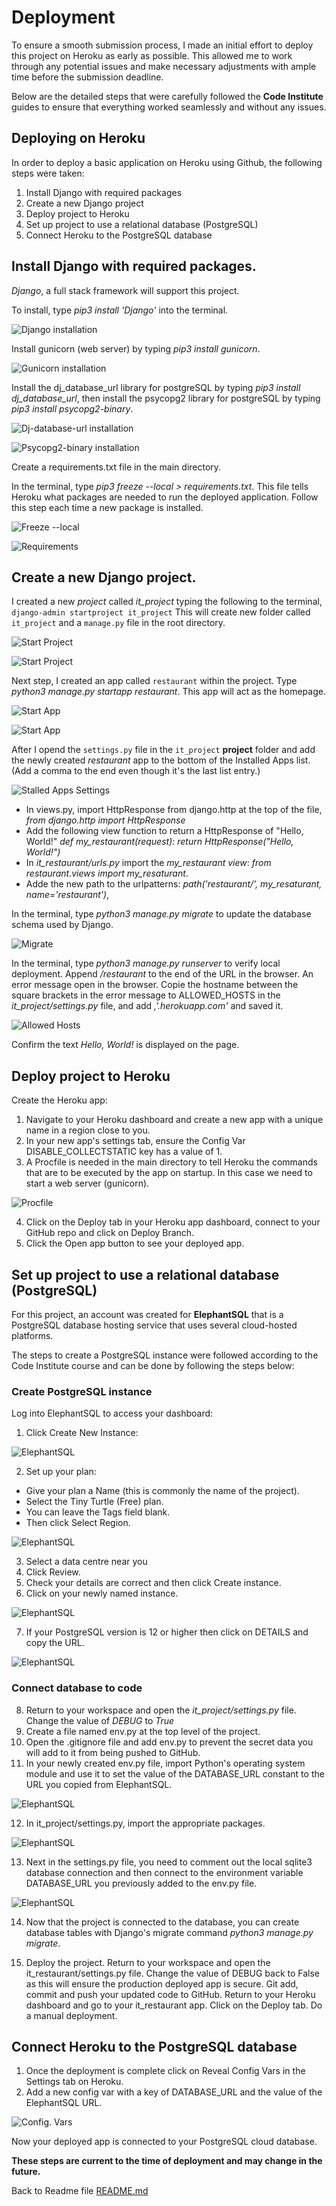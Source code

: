 # Deployment

To ensure a smooth submission process, I made an initial effort to deploy this project on Heroku as early as possible. 
This allowed me to work through any potential issues and make necessary adjustments with ample time before the submission deadline.

Below are the detailed steps that were carefully followed the **Code Institute** guides to ensure that everything worked seamlessly and without any issues.


## Deploying on Heroku

In order to deploy a basic application on Heroku using Github, the following steps were taken:

1. Install Django with required packages
2. Create a new Django project
3. Deploy project to Heroku
4. Set up project to use a relational database (PostgreSQL)
5. Connect Heroku to the PostgreSQL database

## Install Django with required packages.

*Django*, a full stack framework will support this project.

To install, type *pip3 install 'Django'* into the terminal.

![Django installation](static/readme/deployment/install-django.png)

Install gunicorn (web server) by typing *pip3 install gunicorn*.

![Gunicorn installation](static/readme/deployment/install-gunicorn.png)

Install the dj_database_url library for postgreSQL by typing *pip3 install dj_database_url*, then install the psycopg2 library for postgreSQL by typing *pip3 install psycopg2-binary*.

![Dj-database-url installation](static/readme/deployment/install-dj-database-url.png)

![Psycopg2-binary installation](static/readme/deployment/install-psycopg2-binary.png)

Create a requirements.txt file in the main directory. 

In the terminal, type *pip3 freeze --local > requirements.txt*.  This file tells Heroku what packages are needed to run the deployed application.  Follow this step each time a new package is installed.

![Freeze --local](static/readme/deployment/freeze.png)

![Requirements](static/readme/deployment/requirements.png)

## Create a new Django project.

I created a new *project* called *it_project* typing the following to the terminal, `django-admin startproject it_project`
This will create new folder called `it_project` and a `manage.py` file in the root directory.

![Start Project](static/readme/deployment/startproject.png)

![Start Project](static/readme/deployment/admin-startproject.png)

Next step, I created an app called `restaurant` within the project. Type *python3 manage.py startapp restaurant*. This app will act as the homepage.

![Start App](static/readme/deployment/startapp.png)

![Start App](static/readme/deployment/app.png)

After I opend the `settings.py` file in the `it_project` **project** folder and add the newly created *restaurant* app to the bottom of the Installed Apps list. (Add a comma to the end even though it's the last list entry.)

![Stalled Apps Settings](static/readme/deployment/installed-apps1.jpg)

 - In views.py, import HttpResponse from django.http at the top of the file, *from django.http import HttpResponse*
 - Add the following view function to return a HttpResponse of "Hello, World!" *def my_restaurant(request): return HttpResponse("Hello, World!")*
 - In *it_restaurant/urls.py* import the *my_restaurant view*: *from restaurant.views import my_resaturant*.
 - Adde the new path to the urlpatterns: *path('restaurant/', my_resaturant, name='restaurant')*,

In the terminal, type *python3 manage.py migrate* to update the database schema used by Django.  

![Migrate](static/readme/deployment/migrate.png)

In the terminal, type *python3 manage.py runserver* to verify local deployment. Append */restaurant* to the end of the URL in the browser. An error message open in the browser. Copie the hostname between the square brackets in the error message to ALLOWED_HOSTS in the *it_project/settings.py* file, and add *,'.herokuapp.com'* and saved it.

![Allowed Hosts ](static/readme/deployment/allowed_hosts.png)

Confirm the text *Hello, World!* is displayed on the page.

## Deploy project to Heroku

Create the Heroku app:

1. Navigate to your Heroku dashboard and create a new app with a unique name in a region close to you.
2. In your new app's settings tab, ensure the Config Var DISABLE_COLLECTSTATIC key has a value of 1.
3. A Procfile is needed in the main directory to tell Heroku the commands that are to be executed by the app on startup. In this case we need to start a web server (gunicorn).

![Procfile ](static/readme/deployment/procfile.png)

4. Click on the Deploy tab in your Heroku app dashboard, connect to your GitHub repo and click on Deploy Branch.
5. Click the Open app button to see your deployed app.



## Set up project to use a relational database (PostgreSQL)

For this project, an account was created for **ElephantSQL** that is a PostgreSQL database hosting service that uses several cloud-hosted platforms. 

The steps to create a PostgreSQL instance were followed according to the Code Institute course and can be done by following the steps below:


### Create PostgreSQL instance

Log into ElephantSQL to access your dashboard:

1. Click Create New Instance:

![ElephantSQL ](static/readme/deployment/elephant1.png)

2. Set up your plan:

 - Give your plan a Name (this is commonly the name of the project).
 - Select the Tiny Turtle (Free) plan.
 - You can leave the Tags field blank.
 - Then click Select Region.

![ElephantSQL ](static/readme/deployment/elephant2.png)

3. Select a data centre near you
4. Click Review.
5. Check your details are correct and then click Create instance.
6. Click on your newly named instance.

![ElephantSQL ](static/readme/deployment/elephant3.png)

7. If your PostgreSQL version is 12 or higher then click on DETAILS and copy the URL.

![ElephantSQL ](static/readme/deployment/elephant4.png)

### Connect database to code

8. Return to your workspace and open the *it_project/settings.py* file. Change the value of *DEBUG* to *True*
9. Create a file named env.py at the top level of the project.
10. Open the .gitignore file and add env.py to prevent the secret data you will add to it from being pushed to GitHub.
11. In your newly created env.py file, import Python's operating system module and use it to set the value of the DATABASE_URL constant to the URL you copied from ElephantSQL.

![ElephantSQL ](static/readme/deployment/elephant5.png)

12.  In it_project/settings.py, import the appropriate packages.

![ElephantSQL ](static/readme/deployment/elephant6.png)

13. Next in the settings.py file, you need to comment out the local sqlite3 database connection and then connect to the environment variable DATABASE_URL you previously added to the env.py file.

![ElephantSQL ](static/readme/deployment/elephant7.png)

14. Now that the project is connected to the database, you can create database tables with Django's migrate command *python3 manage.py migrate*.

15. Deploy the project. Return to your workspace and open the it_restaurant/settings.py file. Change the value of DEBUG back to False as this will ensure the production deployed app is secure. Git add, commit and push your updated code to GitHub. Return to your Heroku dashboard and go to your it_restaurant app. Click on the Deploy tab. Do a manual deployment.


## Connect Heroku to the PostgreSQL database

1. Once the deployment is complete click on Reveal Config Vars in the Settings tab on Heroku.
2. Add a new config var with a key of DATABASE_URL and the value of the ElephantSQL URL.

![Config. Vars ](static/readme/deployment/config-vars.png)

Now your deployed app is connected to your PostgreSQL cloud database.

**These steps are current to the time of deployment and may change in the future.**

Back to Readme file [README.md](README.md)

